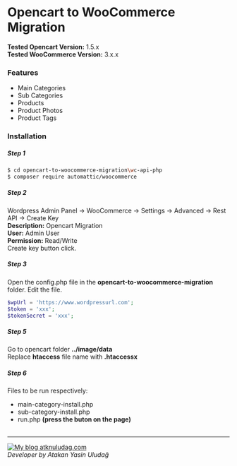 # Opencart to WooCommerce Migration



**Tested Opencart Version:** 1.5.x<br/>
**Tested WooCommerce Version:** 3.x.x

### Features

  - Main Categories
  - Sub Categories
  - Products
  - Product Photos
  - Product Tags
  
### Installation
##### Step 1
```sh
$ cd opencart-to-woocommerce-migration\wc-api-php
$ composer require automattic/woocommerce
```
##### Step 2
Wordpress Admin Panel -> WooCommerce -> Settings -> Advanced -> Rest API -> Create Key<br/>
**Description:** Opencart Migration<br/>
**User:** Admin User<br/>
**Permission:** Read/Write<br/>
Create key button click.

##### Step 3
Open the config.php file in the **opencart-to-woocommerce-migration** folder.
Edit the file.
```php
$wpUrl = 'https://www.wordpressurl.com';
$token = 'xxx';
$tokenSecret = 'xxx';
```

##### Step 5
Go to opencart folder **../image/data**<br/>
Replace **htaccess** file name with **.htaccessx**

##### Step 6
Files to be run respectively:
- main-category-install.php
- sub-category-install.php
- run.php **(press the buton on the page)**
<br/><br/>
<hr/>
<a href="http://www.atknuludag.com" target="_blank"><img width: 50px; src="http://www.atknuludag.com/wp-content/uploads/2016/08/favicon.png" alt="My blog atknuludag.com" /></a>
<br/>
<i>Developer by Atakan Yasin Uludağ</i>
